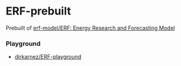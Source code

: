 ERF-prebuilt
============
Prebuilt of [erf-model/ERF: Energy Research and Forecasting Model](https://github.com/erf-model/ERF)

### Playground
- [dirkarnez/ERF-playground](https://github.com/dirkarnez/ERF-playground)